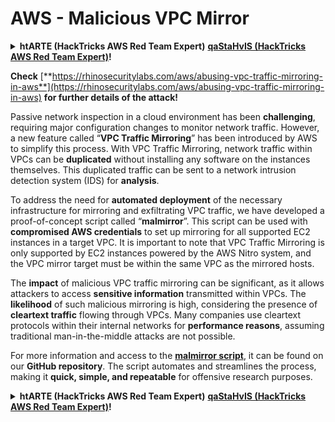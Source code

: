 # AWS - Malicious VPC Mirror

<details>

<summary><strong>htARTE (HackTricks AWS Red Team Expert)</strong> <a href="https://training.hacktricks.xyz/courses/arte"><strong>qaStaHvIS (HackTricks AWS Red Team Expert)</strong></a><strong>!</strong></summary>

Other ways to support HackTricks:

* If you want to see your **company advertised in HackTricks** or **download HackTricks in PDF** Check the [**SUBSCRIPTION PLANS**](https://github.com/sponsors/carlospolop)!
* Get the [**official PEASS & HackTricks swag**](https://peass.creator-spring.com)
* Discover [**The PEASS Family**](https://opensea.io/collection/the-peass-family), our collection of exclusive [**NFTs**](https://opensea.io/collection/the-peass-family)
* **Join the** 💬 [**Discord group**](https://discord.gg/hRep4RUj7f) or the [**telegram group**](https://t.me/peass) or **follow** us on **Twitter** 🐦 [**@hacktricks_live**](https://twitter.com/hacktricks_live)**.**
* **Share your hacking tricks by submitting PRs to the** [**HackTricks**](https://github.com/carlospolop/hacktricks) and [**HackTricks Cloud**](https://github.com/carlospolop/hacktricks-cloud) github repos.

</details>

**Check** [**https://rhinosecuritylabs.com/aws/abusing-vpc-traffic-mirroring-in-aws**](https://rhinosecuritylabs.com/aws/abusing-vpc-traffic-mirroring-in-aws) **for further details of the attack!**

Passive network inspection in a cloud environment has been **challenging**, requiring major configuration changes to monitor network traffic. However, a new feature called “**VPC Traffic Mirroring**” has been introduced by AWS to simplify this process. With VPC Traffic Mirroring, network traffic within VPCs can be **duplicated** without installing any software on the instances themselves. This duplicated traffic can be sent to a network intrusion detection system (IDS) for **analysis**.

To address the need for **automated deployment** of the necessary infrastructure for mirroring and exfiltrating VPC traffic, we have developed a proof-of-concept script called “**malmirror**”. This script can be used with **compromised AWS credentials** to set up mirroring for all supported EC2 instances in a target VPC. It is important to note that VPC Traffic Mirroring is only supported by EC2 instances powered by the AWS Nitro system, and the VPC mirror target must be within the same VPC as the mirrored hosts.

The **impact** of malicious VPC traffic mirroring can be significant, as it allows attackers to access **sensitive information** transmitted within VPCs. The **likelihood** of such malicious mirroring is high, considering the presence of **cleartext traffic** flowing through VPCs. Many companies use cleartext protocols within their internal networks for **performance reasons**, assuming traditional man-in-the-middle attacks are not possible.

For more information and access to the [**malmirror script**](https://github.com/RhinoSecurityLabs/Cloud-Security-Research/tree/master/AWS/malmirror), it can be found on our **GitHub repository**. The script automates and streamlines the process, making it **quick, simple, and repeatable** for offensive research purposes.

<details>

<summary><strong>htARTE (HackTricks AWS Red Team Expert)</strong> <a href="https://training.hacktricks.xyz/courses/arte"><strong>qaStaHvIS (HackTricks AWS Red Team Expert)</strong></a><strong>!</strong></summary>

Other ways to support HackTricks:

* If you want to see your **company advertised in HackTricks** or **download HackTricks in PDF** Check the [**SUBSCRIPTION PLANS**](https://github.com/sponsors/carlospolop)!
* Get the [**official PEASS & HackTricks swag**](https://peass.creator-spring.com)
* Discover [**The PEASS Family**](https://opensea.io/collection/the-peass-family), our collection of exclusive [**NFTs**](https://opensea.io/collection/the-peass-family)
* **Join the** 💬 [**Discord group**](https://discord.gg/hRep4RUj7f) or the [**telegram group**](https://t.me/peass) or **follow** us on **Twitter** 🐦 [**@hacktricks_live**](https://twitter.com/hacktricks_live)**.**
* **Share your hacking tricks by submitting PRs to the** [**HackTricks**](https://github.com/carlospolop/hacktricks) and [**HackTricks Cloud**](https://github.com/carlospolop/hacktricks-cloud) github repos.

</details>
